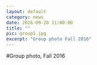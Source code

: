```yaml
---
layout: default
category: news
date: 2016-09-20 11:00:00
title: ""
pic: group1.jpg
excerpt: "Group photo Fall 2016"
---
```

#Group photo, Fall 2016

